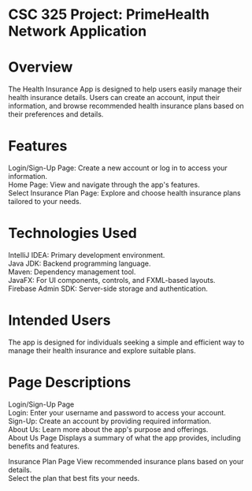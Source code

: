 # CSC 325 Project: PrimeHealth Network Application

# Overview
The Health Insurance App is designed to help users easily manage their health insurance details. Users can create an account, input their information, and browse recommended health insurance plans based on their preferences and details.

# Features
Login/Sign-Up Page: Create a new account or log in to access your information. <br>
Home Page: View and navigate through the app's features. <br>
Select Insurance Plan Page: Explore and choose health insurance plans tailored to your needs. <br>
# Technologies Used
IntelliJ IDEA: Primary development environment. <br>
Java JDK: Backend programming language. <br>
Maven: Dependency management tool. <br>
JavaFX: For UI components, controls, and FXML-based layouts. <br>
Firebase Admin SDK: Server-side storage and authentication. <br>
# Intended Users
The app is designed for individuals seeking a simple and efficient way to manage their health insurance and explore suitable plans.
# Page Descriptions
Login/Sign-Up Page <br>
Login: Enter your username and password to access your account. <br>
Sign-Up: Create an account by providing required information. <br>
About Us: Learn more about the app's purpose and offerings. <br>
About Us Page 
Displays a summary of what the app provides, including benefits and features.

Insurance Plan Page
View recommended insurance plans based on your details. <br>
Select the plan that best fits your needs.
